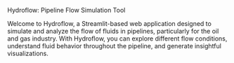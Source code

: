 Hydroflow: Pipeline Flow Simulation Tool

Welcome to Hydroflow, a Streamlit-based web application designed to simulate and analyze the flow of fluids in pipelines, particularly for the oil and gas industry. With Hydroflow, you can explore different flow conditions, understand fluid behavior throughout the pipeline, and generate insightful visualizations.